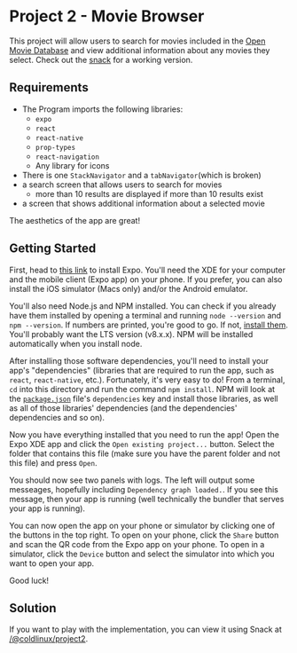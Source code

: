 # Project 2 - Movie Browser
This project will allow users to
search for movies included in the [Open Movie Database](http://www.omdbapi.com/)
and view additional information about any movies they select. Check out the
[snack](https://expo.io/@coldlinux/project2) for a working version.

## Requirements
- The Program imports the following libraries:
  - `expo`
  - `react`
  - `react-native`
  - `prop-types`
  - `react-navigation`
  - Any library for icons
- There is one `StackNavigator` and a `tabNavigator`(which is broken)
- a search screen that allows users to search for movies
  - more than 10 results are displayed if more than 10 results exist
- a screen that shows additional information about a selected movie

The aesthetics of the app are great!


## Getting Started
First, head to [this link](https://docs.expo.io/versions/latest/introduction/installation.html)
to install Expo. You'll need the XDE for your computer and the mobile client
(Expo app) on your phone. If you prefer, you can also install the iOS simulator
(Macs only) and/or the Android emulator.

You'll also need Node.js and NPM installed. You can check if you already have them
installed by opening a terminal and running `node --version` and `npm --version`.
If numbers are printed, you're good to go. If not, [install them](https://nodejs.org/en/).
You'll probably want the LTS version (v8.x.x). NPM will be installed automatically
when you install node.

After installing those software dependencies, you'll need to install your app's
"dependencies" (libraries that are required to run the app, such as `react`,
`react-native`, etc.). Fortunately, it's very easy to do! From a terminal, `cd`
into this directory and run the command `npm install`. NPM will look at the
[`package.json`](/package.json) file's `dependencies` key and install those
libraries, as well as all of those libraries' dependencies (and the dependencies'
dependencies and so on).

Now you have everything installed that you need to run the app! Open the Expo
XDE app and click the `Open existing project...` button. Select the folder that
contains this file (make sure you have the parent folder and not this file) and
press `Open`.

You should now see two panels with logs. The left will output some messeages,
hopefully including `Dependency graph loaded.`. If you see this message, then
your app is running (well technically the bundler that serves your app is running).

You can now open the app on your phone or simulator by clicking one of the buttons
in the top right. To open on your phone, click the `Share` button and scan the
QR code from the Expo app on your phone. To open in a simulator, click the `Device`
button and select the simulator into which you want to open your app.


Good luck!

## Solution
If you want to play with the implementation, you can view it using
Snack at [/@coldlinux/project2](https://expo.io/@coldlinux/project2).
